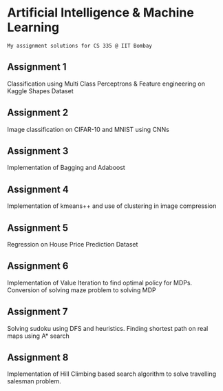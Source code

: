 # Artificial Intelligence & Machine Learning
	My assignment solutions for CS 335 @ IIT Bombay

## Assignment 1
Classification using Multi Class Perceptrons & Feature engineering on Kaggle Shapes Dataset

## Assignment 2
Image classification on CIFAR-10 and MNIST using CNNs

## Assignment 3
Implementation of Bagging and Adaboost

## Assignment 4
Implementation of kmeans++ and use of clustering in image compression

## Assignment 5
Regression on House Price Prediction Dataset

## Assignment 6
Implementation of Value Iteration to find optimal policy for MDPs. Conversion of solving maze problem to solving MDP

## Assignment 7
Solving sudoku using DFS and heuristics. Finding shortest path on real maps using A* search

## Assignment 8
Implementation of Hill Climbing based search algorithm to solve travelling salesman problem.